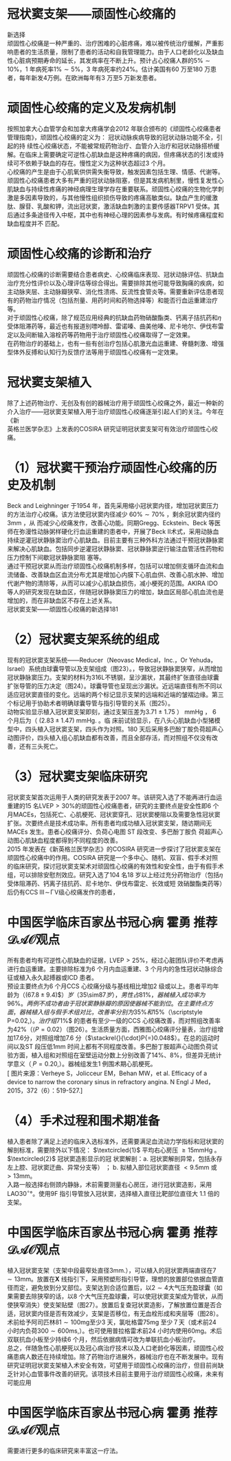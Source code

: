 # 冠状窦支架——顽固性心绞痛的  
新选择  
顽固性心绞痛是一种严重的、治疗困难的心脏疼痛，难以被传统治疗缓解，严重影响患者的生活质量，限制了患者的活动和自我管理能力。由于人口老龄化以及缺血性心脏病预期寿命的延长，其发病率在不断上升。预计占心绞痛人群的$5\%\sim10\%$，1 年病死率$1\%\sim5\%$，3 年病死率约$24\%$。估计美国有60 万至180 万患者，每年新发4万例。在欧洲每年有3 万至5 万新发患者。  
#  顽固性心绞痛的定义及发病机制  
按照加拿大心血管学会和加拿大疼痛学会2012 年联合颁布的《顽固性心绞痛患者管理指南》，顽固性心绞痛的定义为： 冠状动脉疾病导致的冠状动脉功能不全，引起的持 续性心绞痛状态，不能被常规药物治疗、血管介入治疗和冠状动脉搭桥缓解。在临床上需要确定可逆性心肌缺血是这种疼痛的病因，但疼痛状态的引发或持续可不依赖于缺血的存在。慢性定义为这种状态超过3 个月。  
心绞痛的产生是由于心肌氧供供需失衡导致，触发因素包括生理、情感、代谢等。顽固性心绞痛患者大多有严重的冠状动脉阻塞，但是其发病机制里，慢性复发性心肌缺血与持续性疼痛的神经病理生理学存在重要联系。顽固性心绞痛的生物化学刺激是多因素导致的，与其他慢性组织损伤导致的疼痛高敏类似。缺血产生的缓激肽、腺苷、乳酸和钾，流出冠状窦，激活缺血刺激的主要传感器TRPV1 受体。其后通过多条途径传入中枢，其中也有神经心理的因素参与发病。有时候疼痛程度和缺血程度并不 匹配。  
#  顽固性心绞痛的诊断和治疗  
顽固性心绞痛的诊断需要结合患者病史、心绞痛临床表现、冠状动脉评估、抗缺血治疗充分性评价以及心理评估等综合得出。需要排除其他可能导致胸痛的疾病，如主动脉夹层、主动脉瓣狭窄、消化性溃疡、反流性食管炎等。需要重新评估患者现有的药物治疗情况（包括剂量、用药时间和药物选择等）和能否行血运重建治疗等。  
对于顽固性心绞痛，除了规范应用经典的抗缺血药物硝酸酯类、钙离子拮抗药和$\eta$ 受体阻滞药等，最近也有报道别嘌呤醇、雷诺嗪、曲美他嗪、尼卡地尔、伊伐布雷定以及间断输入溶栓药等药物用于治疗顽固性心绞痛取得了一定效果。  
在药物治疗的基础上，也有一些有创治疗包括心肌激光血运重建、脊髓刺激、增强型体外反搏和认知行为反馈疗法等用于顽固性心绞痛有一定效果。  
#  冠状窦支架植入  
除了上述药物治疗、无创及有创的器械治疗用于顽固性心绞痛之外，最近一种新的介入治疗——冠状窦支架植入用于治疗顽固性心绞痛逐渐引起人们的关注。今年在《新  
英格兰医学杂志》上发表的COSIRA 研究证明冠状窦支架可有效治疗顽固性心绞痛。  
# （1）冠状窦干预治疗顽固性心绞痛的历史及机制  
Beck and Leighninger 于1954 年，首先采用缩小冠状窦内径，增加冠状窦压力的方法治疗心绞痛。该方法使冠状窦内径减少 $60\%\sim70\%$ ，剩余冠状窦内径约 $3\mathrm{mm}$ ，从 而减少心绞痛发作，改善心功能。同期Gregg、Eckstein、Beck 等医师在弥漫性动脉粥样硬化行血运重建的患者中，开展了Beck Ⅱ术式，采用动脉血持续逆灌冠状静脉窦治疗心肌缺血。目前主要有三种外科方法通过干预冠状静脉窦来解决心肌缺血。包括同步逆灌冠状静脉窦、冠状静脉窦逆行输注血管活性药物和压力控制下间歇冠状静脉窦阻 塞等。  
通过干预冠状窦从而治疗顽固性心绞痛机制多样，包括可以增加侧支循环血流和血流储备、改善缺血区血流分布尤其是增加心内膜下心肌血供、改善心肌水肿、增加代谢产物的清除等，从而可以减少心肌缺血损伤，减小梗死的范围。AKIRA IDO 等人的研究发现在缺血区，伴随冠状静脉窦压力的增加，缺血区局部心肌血流也是增加的，而在非缺血区不存在上述关系。  
冠状窦支架——顽固性心绞痛的新选择181  
# （2）冠状窦支架系统的组成  
现有的冠状窦支架系统——Reducer（Neovasc Medical，Inc.，Or Yehuda，Israel）系统由球囊导管以及支架组成（图23）。，导致冠状静脉窦狭窄，从而增加冠状静脉窦压力。支架的材料为316L不锈钢，呈沙漏状，其最终扩张直径由球囊扩张导管的压力决定（图24）。球囊导管也呈现出沙漏状。近远端直径有所不同以适应冠状窦直径的变化。远端的两个标记显示支架的远端和近端的皱褶边缘。第三个标记用于协助术者明确球囊导管与指引导管的关系（图25）。  
动物实验显示植入冠状窦支架即刻，通过支架压差为3.71 ± 1.75 ） mmHg ， 6  个月后为（ $(2.83\pm1.47)~\mathrm{mmHg}.$ 。临   床前试验显示，在八头心肌缺血小型猪模型中，四头植入冠状窦支架，四头作为对照。180 天后采用多巴酚丁胺负荷超声心动图评价，四头植入组心肌缺血都有改善，而且全部存活，而对照组不仅没有改善，还有三头死亡。  
# （3）冠状窦支架临床研究  
冠状窦支架首次运用于人类的研究发表于2007 年。该研究入选了不能再进行血运重建的15 名$\mathrm{LVEP}>30\%$的顽固性心绞痛患者，研究的主要终点是安全性即6 个月MACEs，包括死亡、心肌梗死、冠状窦穿孔、冠状窦梗阻以及需要急性冠状窦扩张。次要终点是技术成功率。所有患者均成功植入冠状窦支架，随访期间无MACEs 发生。患者心绞痛评分、负荷心电图 ST  段改变、多巴酚丁胺负 荷超声心动图心肌缺血程度都得到不同程度的改善。  
2015 年发表在《新英格兰医学杂志》的COSIRA 研究进一步探讨了冠状窦支架在顽固性心绞痛中的作用。COSIRA 研究是一个多中心、随机、双盲、假手术对照的临床研究，探讨冠状窦支架术对顽固性心绞痛的有效性和安全性，由于有假手术组，可以排除安慰剂效应。研究入选了104 名18 岁以上经过充分药物治疗（包括$\eta$ 受体阻滞药、钙离子拮抗药、尼卡地尔、伊伐布雷定、长效或短 效硝酸酯类药等）后仍有$\mathrm{CCS\;III\!\sim\!\Gamma\!V}$级心绞痛发作的患者，  
# 中国医学临床百家丛书冠心病  霍勇 推荐$\mathcal{D A O}$观点  
所有患者均有可逆性心肌缺血的证据，$\mathrm{LVEP}>25\%$，经过心脏团队评价不考虑再进行血运重建。主要排除标准为6 个月内血运重建、3 个月内的急性冠状动脉综合征或植入永久起搏器或ICD 患者。  
预设主要终点为6 个月CCS 心绞痛分级与基线相比增加2 级或以上。患者平均年龄为（$(67.8\pm9.4)\$）岁（$35\sim87$岁），男性占$81\%$，器械植入成功率为$96\%$。两例不成功者由于冠状窦静脉瓣的原因使器械不能到位。在主要终点方面，器械植入组与假手术组对比，改善率分别为$35\%$和$15\%$（$\scriptstyle P=0.02,$）。治疗组$71\%$ 的患者有至少一级的CCS 心绞痛改善，而对照组改善率为$42\%$（$\langle P{=}0.02$）（图26）。生活质量方面，西雅图心绞痛评分量表，治疗组增加17.6分，对照组增加7.6 分（$\stackrel{}{\cdot}P{=}0.048$）。在总的运动时间以及ST 段压低1mm 时间上都有不同程度改善。多巴酚丁胺超声心动图负荷试验方面，植入组和对照组在室壁运动分数上分别改善了$14\%$、$8\%$，但差异无统计学意义（$_{.}P{=}0.20,$）。器械组发生1 例围术期心肌梗死。  
[ 图片来源：Verheye S，Jolicceur EM，Behan MW，et al. Efficacy of a device to  narrow the coronary sinus in refractory angina. N Engl J Med，2015，372（6）：519-527.]  
# （4）手术过程和围术期准备  
植入患者除了满足上述的临床入选标准外，还需要满足血流动力学指标和冠状窦的解剖标准，需要除外以下情况： $\textcircled{1}$ 平均右心房压 $\geqslant15\mathrm{mmHg}$ 。 $\textcircled{2}$ 冠状窦造影显示的冠 状窦解剖：a. 冠状窦解剖异常，包括永存左上腔、冠状窦迂曲、异常分支等） ； b.  拟植入部位冠状窦直径 $<9.5\mathrm{mm}$ 或 $>13\mathrm{mm}$。  
入路一般选择右侧颈内静脉，术前需要测量右心房压，进行冠状窦造影，采用$\mathrm{LAO30}^{\circ}$°。使用9F 指引导管放入冠状窦，选择植入直径比靶部位直径大 1.1  倍的支架。  
# 中国医学临床百家丛书冠心病  霍勇 推荐$\mathcal{D A O}$观点  
植入冠状窦支架（支架中段最窄处直径$3\mathrm{mm}.$），可以植入的冠状窦两端直径在$7\sim13\mathrm{mm}$。放置在$\mathbf{X}$ 线指引下，采用预塑形指引导管，理想的放置部位依据血管直径而定，避免放到分叉部位。支架达到合适位置后，以$2\sim4$大气压充盈球囊（如果需要去除狭窄的话，以8 个大气压充盈球囊，可以使冠状窦支架成为管状，从而使狭窄消失）使支架贴壁（图27）。放置后复查冠状窦造影，了解放置位置是否合适，冠状窦内径是否有效减少，支架是否移位，有无血栓形成和夹层等（图28）。  
术前给予阿司匹林$81\sim100\mathrm{mg}$至少3 天，氯吡格雷75mg 至少７天（或术前24 小时内负荷$300\sim600\mathrm{ms},$）。也可使用普拉格雷术前24 小时内使用$60\mathrm{mg}$。术后双联抗血小板至少持续6 个月，然后依据病情可改为单联抗血小板治疗。  
总之，伴随急性心肌梗死以及冠心病治疗技术以及人口老龄化等因素，顽固性心绞痛患病人数还在持续增加。除了药物治疗进展外，器械治疗也在不断发展中。现有研究证明冠状窦支架植入术安全有效，可望用于顽固性心绞痛的治疗，但目前尚缺乏针对心血管事件改善的研究。该项技术目前主要用于治疗顽固性心绞痛，未来有可能应用  
# 中国医学临床百家丛书冠心病  霍勇 推荐$\mathcal{D A O}$观点  
需要进行更多的临床研究来丰富这一疗法。  
